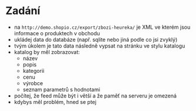 Zadání
======

* na `http://demo.shopio.cz/export/zbozi-heureka/` je XML ve kterém jsou informace o produktech v obchodu
* ukládej data do databáze (např. sqlite nebo jiná podle co jsi zvyklý)
* tvým úkolem je tato data následně vypsat na stránku ve stylu katalogu
* katalog by měl zobrazovat:
    * název
    * popis
    * kategorii
    * cenu
    * výrobce
    * seznam parametrů s hodnotami
* počítej, že feed může být i větší a že paměť na serveru je omezená
* kdybys měl problém, hned se ptej
